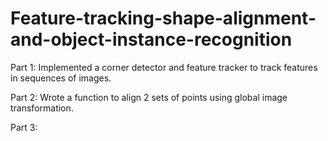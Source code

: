 # Feature-tracking-shape-alignment-and-object-instance-recognition

Part 1: Implemented a corner detector and feature tracker to track features in sequences of images.

Part 2: Wrote a function to align 2 sets of points using global image transformation. 

Part 3: 
